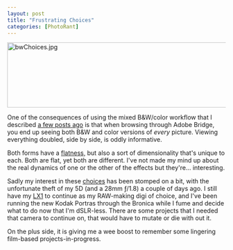 ```yaml
---
layout: post
title: "Frustrating Choices"
categories: [PhotoRant]
---
```

<img alt="bwChoices.jpg" src="http://www.botzilla.com/blog/pix2007/bwChoices.jpg" width="807" height="150" border="0" />

One of the consequences of using the mixed B&W/color workflow that I described <a href="http://www.botzilla.com/blog/archives/000562.html">a few posts ago</a> is that when browsing through Adobe Bridge, you end up seeing both B&W and color versions of <i>every</i> picture. Viewing everything doubled, side by side, is oddly informative.

Both forms have a <a href="http://www.auspiciousdragon.net/photowords/?p=292">flatness,</a> but also a sort of dimensionality that's unique to each. Both are flat, yet both are different. I've not made my mind up about the real dynamics of one or the other of the effects but they're... interesting.

Sadly my interest in these <a href="http://www.ted.com/tedtalks/tedtalksplayer.cfm?key=b_schwartz">choices</a> has been stomped on a bit, with the unfortunate theft of my 5D (and a 28mm &fnof;/1.8) a couple of days ago.  I still have my <a href="http://www.botzilla.com/blog/archives/000479.html">LX1</a> to continue as my RAW-making digi of choice, and I've been running the new Kodak Portras through the Bronica while I fume and decide what to do now that I'm dSLR-less. There are some projects that I needed that camera to continue on, that would have to mutate or die with out it. 

On the plus side, it is giving me a wee boost to remember some lingering film-based projects-in-progress.



